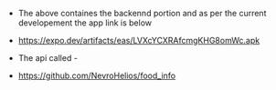 - The above containes the backennd portion and as per the current developement the app link is below
- https://expo.dev/artifacts/eas/LVXcYCXRAfcmgKHG8omWc.apk

- The api called -
- https://github.com/NevroHelios/food_info
